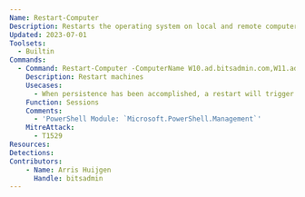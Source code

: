 ```yaml
---
Name: Restart-Computer
Description: Restarts the operating system on local and remote computers
Updated: 2023-07-01
Toolsets:
  - Builtin
Commands:
  - Command: Restart-Computer -ComputerName W10.ad.bitsadmin.com,W11.ad.bitsadmin.com
    Description: Restart machines
    Usecases:
      - When persistence has been accomplished, a restart will trigger execution of the payload
    Function: Sessions
    Comments:
      - 'PowerShell Module: `Microsoft.PowerShell.Management`'
    MitreAttack:
      - T1529
Resources:
Detections:
Contributors:
    - Name: Arris Huijgen
      Handle: bitsadmin
---
```

